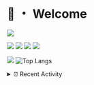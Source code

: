 # 👋 ・ Welcome
![](https://komarev.com/ghpvc/?username=Lorenzo0111)

![](https://img.shields.io/badge/Java-ED8B00?style=for-the-badge&logo=java&logoColor=white)
![](https://img.shields.io/badge/JavaScript-323330?style=for-the-badge&logo=javascript&logoColor=F7DF1E)
![](https://img.shields.io/badge/Node.js-339933?style=for-the-badge&logo=nodedotjs&logoColor=white)
![](https://img.shields.io/badge/React-20232A?style=for-the-badge&logo=react&logoColor=61DAFB)

[![](https://github-readme-stats.vercel.app/api?username=Lorenzo0111&show_icons=true&count_private=true)](https://github.com/Lorenzo0111)
![Top Langs](https://github-readme-stats.vercel.app/api/top-langs/?username=Lorenzo0111&layout=compact)

<details>
<summary>⏰ Recent Activity</summary>

<!--RECENT_ACTIVITY:start-->
1. ![issueClosed] **Issue closed:** [ZombieStriker/QualityArmoryVehicles2#110](https://github.com/ZombieStriker/QualityArmoryVehicles2/issues/110)
2. ![issueClosed] **Issue closed:** [ZombieStriker/QualityArmoryVehicles2#93](https://github.com/ZombieStriker/QualityArmoryVehicles2/issues/93)
3. ![issueClosed] **Issue closed:** [ZombieStriker/QualityArmoryVehicles2#111](https://github.com/ZombieStriker/QualityArmoryVehicles2/issues/111)
4. ![comment] **Commented:** [ZombieStriker/QualityArmoryVehicles2#111](https://github.com/ZombieStriker/QualityArmoryVehicles2/issues/111#issuecomment-1094293314)
5. ![issueClosed] **Issue closed:** [Lorenzo0111/RocketPlaceholders#67](https://github.com/Lorenzo0111/RocketPlaceholders/issues/67)
6. ![prMerged] **Pull request merged:** [Lorenzo0111/NodeBin#74](https://github.com/Lorenzo0111/NodeBin/pull/74)
7. ![prMerged] **Pull request merged:** [Lorenzo0111/NodeBin#75](https://github.com/Lorenzo0111/NodeBin/pull/75)
8. ![prMerged] **Pull request merged:** [Lorenzo0111/ElectionsPlus#83](https://github.com/Lorenzo0111/ElectionsPlus/pull/83)
9. ![prMerged] **Pull request merged:** [Lorenzo0111/HangarUpdater#19](https://github.com/Lorenzo0111/HangarUpdater/pull/19)
10. ![prMerged] **Pull request merged:** [Lorenzo0111/ElectionsPlus#82](https://github.com/Lorenzo0111/ElectionsPlus/pull/82)
<!--RECENT_ACTIVITY:end-->


<!--RECENT_ACTIVITY:last_update-->
Last Updated: Wednesday, April 13th, 2022, 1:02:13 AM
<!--RECENT_ACTIVITY:last_update_end-->
</details>

[issueOpened]: https://cdn.jsdelivr.net/gh/Readme-Workflows/Readme-Icons@main/icons/octicons/IssueOpenedOld.svg
[issueClosed]: https://cdn.jsdelivr.net/gh/Readme-Workflows/Readme-Icons@main/icons/octicons/IssueClosedOld.svg

[prOpened]: https://cdn.jsdelivr.net/gh/Readme-Workflows/Readme-Icons@main/icons/octicons/PullRequestOpened.svg
[prClosed]: https://cdn.jsdelivr.net/gh/Readme-Workflows/Readme-Icons@main/icons/octicons/PullRequestClosed.svg
[prMerged]: https://cdn.jsdelivr.net/gh/Readme-Workflows/Readme-Icons@main/icons/octicons/PullRequestMerged.svg

[comment]: https://cdn.jsdelivr.net/gh/Readme-Workflows/Readme-Icons@main/icons/octicons/Comment.svg

[changesRequested]: https://cdn.jsdelivr.net/gh/Readme-Workflows/Readme-Icons@main/icons/octicons/RequestedChanges.svg
[approved]: https://cdn.jsdelivr.net/gh/Readme-Workflows/Readme-Icons@main/icons/octicons/ApprovedChanges.svg

[repoCreated]: https://cdn.jsdelivr.net/gh/Readme-Workflows/Readme-Icons@main/icons/octicons/Repository.svg
[release]: https://cdn.jsdelivr.net/gh/Readme-Workflows/Readme-Icons@main/icons/octicons/Release.svg
[star]: https://cdn.jsdelivr.net/gh/Readme-Workflows/Readme-Icons@main/icons/octicons/StarredRepository.svg
[wiki]: https://cdn.jsdelivr.net/gh/Readme-Workflows/Readme-Icons@main/icons/octicons/Wiki.svg
[fork]: https://cdn.jsdelivr.net/gh/Readme-Workflows/Readme-Icons@main/icons/octicons/ForkedRepository.svg
[people]: https://cdn.jsdelivr.net/gh/Readme-Workflows/Readme-Icons@main/icons/octicons/People.svg
